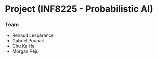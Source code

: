 # Project (INF8225 - Probabilistic AI)

### Team
- Renaud Lespérance
- Gabriel Poupart
- Chu	Ka Hei
- Morgan Péju
